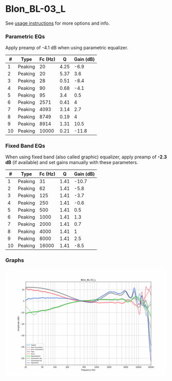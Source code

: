 # Blon_BL-03_L
See [usage instructions](https://github.com/jaakkopasanen/AutoEq#usage) for more options and info.

### Parametric EQs
Apply preamp of -4.1 dB when using parametric equalizer.

|   # | Type    |   Fc (Hz) |    Q |   Gain (dB) |
|-----|---------|-----------|------|-------------|
|   1 | Peaking |        20 | 4.25 |        -6.9 |
|   2 | Peaking |        20 | 5.37 |         3.6 |
|   3 | Peaking |        28 | 0.51 |        -8.4 |
|   4 | Peaking |        90 | 0.68 |        -4.1 |
|   5 | Peaking |        95 | 3.4  |         0.5 |
|   6 | Peaking |      2571 | 0.41 |         4   |
|   7 | Peaking |      4093 | 3.14 |         2.7 |
|   8 | Peaking |      8749 | 0.19 |         4   |
|   9 | Peaking |      8914 | 1.31 |        10.5 |
|  10 | Peaking |     10000 | 0.21 |       -11.8 |

### Fixed Band EQs
When using fixed band (also called graphic) equalizer, apply preamp of **-2.3 dB** (if available) and set gains manually with these parameters.

|   # | Type    |   Fc (Hz) |    Q |   Gain (dB) |
|-----|---------|-----------|------|-------------|
|   1 | Peaking |        31 | 1.41 |       -10.7 |
|   2 | Peaking |        62 | 1.41 |        -5.8 |
|   3 | Peaking |       125 | 1.41 |        -3.7 |
|   4 | Peaking |       250 | 1.41 |        -0.6 |
|   5 | Peaking |       500 | 1.41 |         0.5 |
|   6 | Peaking |      1000 | 1.41 |         1.3 |
|   7 | Peaking |      2000 | 1.41 |         0.7 |
|   8 | Peaking |      4000 | 1.41 |         1   |
|   9 | Peaking |      8000 | 1.41 |         2.5 |
|  10 | Peaking |     16000 | 1.41 |        -8.5 |

### Graphs
![](./Blon_BL-03_L.png)
